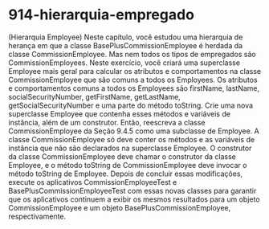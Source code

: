 # 914-hierarquia-empregado
(Hierarquia Employee) Neste capítulo, você estudou uma hierarquia de herança em que a classe BasePlusCommissionEmployee
é herdada da classe CommissionEmployee. Mas nem todos os tipos de empregados são CommissionEmployees. Neste exercício,
você criará uma superclasse Employee mais geral para calcular os atributos e comportamentos na classe CommissionEmployee
que são comuns a todos os Employees. Os atributos e comportamentos comuns a todos os Employees são firstName, lastName,
socialSecurityNumber, getFirstName, getLastName, getSocialSecurityNumber e uma parte do método toString. Crie
uma nova superclasse Employee que contenha esses métodos e variáveis de instância, além de um construtor. Então, reescreva a classe
CommissionEmployee da Seção 9.4.5 como uma subclasse de Employee. A classe CommissionEmployee só deve conter os métodos
e as variáveis de instância que não são declarados na superclasse Employee. O construtor da classe CommissionEmployee deve chamar
o construtor da classe Employee, e o método toString de CommissionEmployee deve invocar o método toString de Employee.
Depois de concluir essas modificações, execute os aplicativos CommissionEmployeeTest e BasePlusCommissionEmployeeTest
com essas novas classes para garantir que os aplicativos continuem a exibir os mesmos resultados para um objeto CommissionEmployee
e um objeto BasePlusCommissionEmployee, respectivamente.
